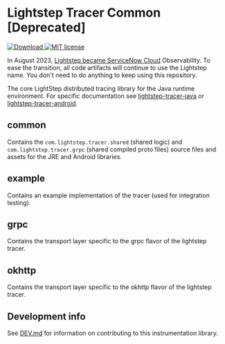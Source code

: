 # Lightstep Tracer Common [Deprecated]

[ ![Download](https://maven-badges.herokuapp.com/maven-central/com.lightstep.tracer/java-common/badge.svg) ](https://maven-badges.herokuapp.com/maven-central/com.lightstep.tracer/java-common) [![MIT license](http://img.shields.io/badge/license-MIT-blue.svg)](http://opensource.org/licenses/MIT)

In August 2023, [Lightstep became ServiceNow
Cloud](https://docs.lightstep.com/docs/banner-faq) Observability. To ease the
transition, all code artifacts will continue to use the Lightstep name. You
don't need to do anything to keep using this repository.

The core LightStep distributed tracing library for the Java runtime environment. For specific documentation
see [lightstep-tracer-java](https://github.com/lightstep/lightstep-tracer-java) or
[lightstep-tracer-android](https://github.com/lightstep/lightstep-tracer-android).

## common

Contains the `com.lightstep.tracer.shared` (shared logic) and `com.lightstep.tracer.grpc` (shared compiled proto files) source files and assets for the JRE and Android libraries.

## example

Contains an example implementation of the tracer (used for integration testing).

## grpc

Contains the transport layer specific to the grpc flavor of the lightstep tracer.

## okhttp

Contains the transport layer specific to the okhttp flavor of the lightstep tracer.

## Development info

See [DEV.md](DEV.md) for information on contributing to this instrumentation library.
